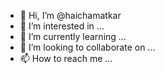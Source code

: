 - 👋 Hi, I’m @haichamatkar
- 👀 I’m interested in ...
- 🌱 I’m currently learning ...
- 💞️ I’m looking to collaborate on ...
- 📫 How to reach me ...

<!---
haichamatkar/haichamatkar is a ✨ special ✨ repository because its `README.md` (this file) appears on your GitHub profile.
You can click the Preview link to take a look at your changes.
--->
